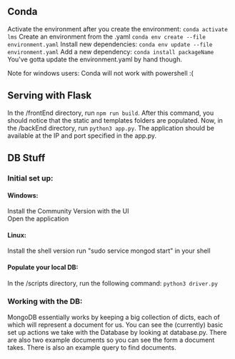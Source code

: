 ## Conda

Activate the environment after you create the environment: `conda activate lms`
Create an environment from the .yaml `conda env create --file environment.yaml`
Install new dependencies: `conda env update --file environment.yaml`
Add a new dependency: `conda install packageName`
You've gotta update the environment.yaml by hand though.

Note for windows users: Conda will not work with powershell :(

## Serving with Flask

In the /frontEnd directory, run `npm run build`.
After this command, you should notice that the static and templates folders are populated.
Now, in the /backEnd directory, run `python3 app.py`.
The application should be available at the IP and port specified in the app.py.


## DB Stuff

### Initial set up:
#### Windows:
Install the Community Version with the UI\
Open the application

#### Linux:
Install the shell version
run "sudo service mongod start" in your shell

#### Populate your local DB:
In the /scripts directory, run the following command: `python3 driver.py`


### Working with the DB:
MongoDB essentially works by keeping a big collection of dicts, each of which will
represent a document for us. You can see the (currently) basic set up actions we take
with the Database by looking at database.py. There are also two example documents
so you can see the form a document takes. There is also an example query to find documents.

